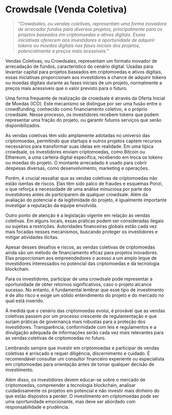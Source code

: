# Crowdsale (Venda Coletiva)

>"*Crowdsales, ou vendas coletivas, representam uma forma inovadora de arrecadar fundos para diversos projetos, principalmente para os projetos baseados em criptomoedas e ativos digitais. Essas iniciativas oferecem aos investidores a oportunidade de adquirir tokens ou moedas digitais nas fases iniciais dos projetos, potencialmente a preços mais acessíveis.*"

Vendas Coletivas, ou Crowdsales, representam um formato inovador de arrecadação de fundos, característico do cenário digital. Usadas para levantar capital para projetos baseados em criptomoedas e ativos digitais, essas iniciativas proporcionam aos investidores a chance de adquirir tokens ou moedas digitais durante as fases iniciais de um projeto, normalmente a preços mais acessíveis que o valor previsto para o futuro.

Uma forma frequente de realização de crowdsale é através da Oferta Inicial de Moedas (ICO). Este mecanismo se distingue por ser uma fusão entre o crowdfunding, conhecido como financiamento coletivo, e o próprio crowdsale. Nesse processo, os investidores recebem tokens que podem representar uma fração do projeto, ou garantir futuros serviços que serão disponibilizados.

As vendas coletivas têm sido amplamente adotadas no universo das criptomoedas, permitindo que startups e outros projetos captem recursos necessários para transformar suas ideias em realidade. Em uma típica crowdsale, os investidores enviam criptomoedas, como Bitcoin ou Ethereum, a uma carteira digital específica, recebendo em troca os tokens ou moedas do projeto. O montante arrecadado é usado para cobrir despesas diversas, como desenvolvimento, marketing e operações.

Porém, é crucial ressaltar que as vendas coletivas de criptomoedas não estão isentas de riscos. Elas têm sido palco de fraudes e esquemas Ponzi, o que reforça a necessidade de uma análise minuciosa por parte dos investidores antes de participarem de qualquer crowdsale. Além da avaliação do potencial e da legitimidade do projeto, é igualmente importante investigar a reputação da equipe envolvida.

Outro ponto de atenção é a legislação vigente em relação às vendas coletivas. Em alguns locais, essas práticas podem ser consideradas ilegais ou sujeitas a restrições. Autoridades financeiras globais estão cada vez mais focadas nesses mecanismos, buscando proteger os investidores e mitigar atividades ilícitas.

Apesar desses desafios e riscos, as vendas coletivas de criptomoedas ainda são um método de financiamento eficaz para projetos inovadores. Elas proporcionam aos empreendedores o acesso a um amplo leque de investidores interessados no potencial das criptomoedas e da tecnologia blockchain.

Para os investidores, participar de uma crowdsale pode representar a oportunidade de obter retornos significativos, caso o projeto alcance sucesso. No entanto, é fundamental lembrar que esse tipo de investimento é de alto risco e exige um sólido entendimento do projeto e do mercado no qual está inserido.

À medida que o cenário das criptomoedas evolui, é provável que as vendas coletivas passem por um processo crescente de regulamentação e que surjam práticas de governança mais robustas para a proteção dos investidores. Transparência, conformidade com leis e regulamentos e a divulgação adequada de informações serão cada vez mais relevantes para as vendas coletivas de criptomoedas no futuro.

Lembrando sempre que investir em criptomoedas e participar de vendas coletivas é arriscado e requer diligência, discernimento e cuidado. É recomendável consultar um consultor financeiro experiente ou especialista em criptomoedas para orientação antes de tomar qualquer decisão de investimento.

Além disso, os investidores devem educar-se sobre o mercado de criptomoedas, compreender a tecnologia blockchain, analisar cuidadosamente os projetos em potencial e não investir mais dinheiro do que estão dispostos a perder. O investimento em criptomoedas pode ser uma oportunidade emocionante, mas deve ser abordado com responsabilidade e prudência.
